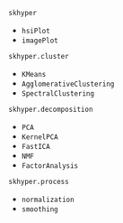 ```python
skhyper
```
+ `hsiPlot`
+ `imagePlot`


```python
skhyper.cluster
```
+ `KMeans`
+ `AgglomerativeClustering`
+ `SpectralClustering`


```python
skhyper.decomposition
```
+ `PCA`
+ `KernelPCA`
+ `FastICA`
+ `NMF`
+ `FactorAnalysis`


```python
skhyper.process
```
+ `normalization`
+ `smoothing`
